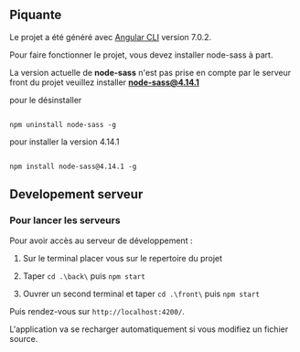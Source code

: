 
## Piquante

  

Le projet a été généré avec [Angular CLI](https://github.com/angular/angular-cli) version 7.0.2.

  

Pour faire fonctionner le projet, vous devez installer node-sass à part.


La version actuelle de **node-sass** n'est pas prise en compte par le serveur front du projet veuillez installer **node-sass@4.14.1**



pour le désinstaller

```shell

npm uninstall node-sass -g

```

pour installer la version 4.14.1

```shell

npm install node-sass@4.14.1 -g

```

  

## Developement serveur

  

### Pour lancer les serveurs

  

Pour avoir accès au serveur de développement :

  
1. Sur le terminal placer vous sur le repertoire du projet

2. Taper `cd .\back\` puis `npm start`

3. Ouvrer un second terminal et taper `cd .\front\` puis `npm start`

  

Puis rendez-vous sur `http://localhost:4200/`.

L'application va se recharger automatiquement si vous modifiez un fichier source.